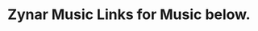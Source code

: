 <header>

<!--
  <<< Author notes: Course header >>>
  Include a 1280×640 image, course title in sentence case, and a concise description in emphasis.
  In your repository settings: enable template repository, add your 1280×640 social image, auto delete head branches.
  Add your open source license, GitHub uses MIT license.
-->

# Zynar Music Links for Music below.



</header>

<footer>

<!--
  <<< Author notes: Footer >>>
  Add a link to get support, GitHub status page, code of conduct, license link.
-->

</footer>
